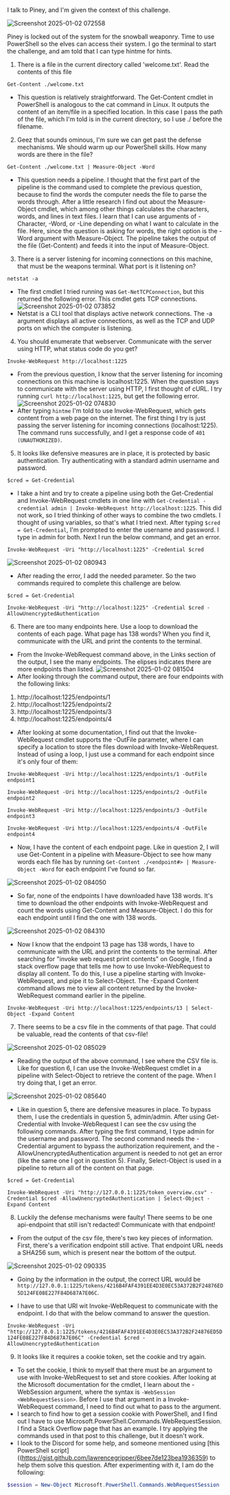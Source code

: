 I talk to Piney, and I'm given the context of this challenge. 

![Screenshot 2025-01-02 072558](https://github.com/user-attachments/assets/b55fbf9c-5e3c-4a94-94f8-a98ad69dba41)

Piney is locked out of the system for the snowball weaponry. Time to use PowerShell so the elves can access their system. I go the terminal to start the challenge, and am told that I can type hintme for hints.

1) There is a file in the current directory called 'welcome.txt'. Read the contents of this file

```Get-Content ./welcome.txt```

* This question is relatively straightforward. The Get-Content cmdlet in PowerShell is analogous to the cat command in Linux. It outputs the content of an item/file in a specified location. In this case I pass the path of the file, which I'm told is in the current directory, so I use ./ before the filename.

2) Geez that sounds ominous, I'm sure we can get past the defense mechanisms. We should warm up our PowerShell skills. How many words are there in the file?

```Get-Content ./welcome.txt | Measure-Object -Word```

* This question needs a pipeline. I thought that the first part of the pipeline is the command used to complete the previous question, because to find the words the computer needs the file to parse the words through. After a little research I find out about the Measure-Object cmdlet, which among other things calculates the characters, words, and lines in text files. I learn that I can use arguments of -Character, -Word, or -Line depending on what I want to calculate in the file. Here, since the question is asking for words, the right option is the -Word argument with Measure-Object. The pipeline takes the output of the file (Get-Content) and feeds it into the input of Measure-Object.

3) There is a server listening for incoming connections on this machine, that must be the weapons terminal. What port is it listening on?

```netstat -a```

* The first cmdlet I tried running was ```Get-NetTCPConnection```, but this returned the following error. This cmdlet gets TCP connections.
![Screenshot 2025-01-02 073852](https://github.com/user-attachments/assets/9721fdcd-1679-4ebb-8e5d-0bf0e567049a)
* Netstat is a CLI tool that displays active network connections. The -a argument displays all active connections, as well as the TCP and UDP ports on which the computer is listening. 

4) You should enumerate that webserver. Communicate with the server using HTTP, what status code do you get?

```Invoke-WebRequest http://localhost:1225```

* From the previous question, I know that the server listening for incoming connections on this machine is localhost:1225. When the question says to communicate with the server using HTTP, I first thought of cURL. I try running ```curl http://localhost:1225```, but get the following error.
![Screenshot 2025-01-02 074830](https://github.com/user-attachments/assets/2f7fee5d-06d2-4df3-9975-be7111c68665)
* After typing ```hintme``` I'm told to use Invoke-WebRequest, which gets content from a web page on the internet. The first thing I try is just passing the server listening for incoming connections (localhost:1225). The command runs successfully, and I get a response code of ```401 (UNAUTHORIZED)```.

5) It looks like defensive measures are in place, it is protected by basic authentication. Try authenticating with a standard admin username and password.

```$cred = Get-Credential```

* I take a hint and try to create a pipeline using both the Get-Credential and Invoke-WebRequest cmdlets in one line with ```Get-Credential -credential admin | Invoke-WebRequest http://localhost:1225```. This did not work, so I tried thinking of other ways to combine the two cmdlets. I thought of using variables, so that's what I tried next. After typing ```$cred = Get-Credential```, I'm prompted to enter the username and password. I type in admin for both. Next I run the below command, and get an error.

```Invoke-WebRequest -Uri "http://localhost:1225" -Credential $cred```

![Screenshot 2025-01-02 080943](https://github.com/user-attachments/assets/be4f245f-acdb-46a8-932b-f96e3d2e86f7)
* After reading the error, I add the needed parameter. So the two commands required to complete this challenge are below.

```$cred = Get-Credential```

```Invoke-WebRequest -Uri "http://localhost:1225" -Credential $cred -AllowUnencryptedAuthentication```


6) There are too many endpoints here. Use a loop to download the contents of each page. What page has 138 words? When you find it, communicate with the URL and print the contents to the terminal.
* From the Invoke-WebRequest command above, in the Links section of the output, I see the many endpoints. The elipses indicates there are more endpoints than listed. 
![Screenshot 2025-01-02 081504](https://github.com/user-attachments/assets/7439168f-af90-405d-9c07-128e2e95e9e4)
* After looking through the command output, there are four endpoints with the following links:
1) http://localhost:1225/endpoints/1
2) http://localhost:1225/endpoints/2
3) http://localhost:1225/endpoints/3
4) http://localhost:1225/endpoints/4
* After looking at some documentation, I find out that the Invoke-WebRequest cmdlet supports the -OutFile parameter, where I can specify a location to store the files download with Invoke-WebRequest. Instead of using a loop, I just use a command for each endpoint since it's only four of them:

```Invoke-WebRequest -Uri http://localhost:1225/endpoints/1 -OutFile endpoint1```

```Invoke-WebRequest -Uri http://localhost:1225/endpoints/2 -OutFile endpoint2```

```Invoke-WebRequest -Uri http://localhost:1225/endpoints/3 -OutFile endpoint3```

```Invoke-WebRequest -Uri http://localhost:1225/endpoints/4 -OutFile endpoint4```

* Now, I have the content of each endpoint page. Like in question 2, I will use Get-Content in a pipeline with Measure-Object to see how many words each file has by running ```Get-Content ./<endpoint#> | Measure-Object -Word``` for each endpoint I've found so far.

![Screenshot 2025-01-02 084050](https://github.com/user-attachments/assets/729ca696-c7e6-4d0d-ae1d-f65a949a67a6)

* So far, none of the endpoints I have downloaded have 138 words. It's time to download the other endpoints with Invoke-WebRequest and count the words using Get-Content and Measure-Object. I do this for each endpoint until I find the one with 138 words. 

![Screenshot 2025-01-02 084310](https://github.com/user-attachments/assets/fd998cd1-43d3-460d-b88a-d2a868a129ee)

* Now I know that the endpoint 13 page has 138 words, I have to communicate with the URL and print the contents to the terminal. After searching for "invoke web request print contents" on Google, I find a stack overflow page that tells me how to use Invoke-WebRequest to display all content. To do this, I use a pipeline starting with Invoke-WebRequest, and pipe it to Select-Object. The -Expand Content command allows me to view all content returned by the Invoke-WebRequest command earlier in the pipeline. 

```Invoke-WebRequest -Uri http://localhost:1225/endpoints/13 | Select-Object -Expand Content```

7) There seems to be a csv file in the comments of that page. That could be valuable, read the contents of that csv-file!

![Screenshot 2025-01-02 085029](https://github.com/user-attachments/assets/dc3d79c8-e02d-40e0-94c2-33fe9692df01)

* Reading the output of the above command, I see where the CSV file is. Like for question 6, I can use the Invoke-WebRequest cmdlet in a pipeline with Select-Object to retrieve the content of the page. When I try doing that, I get an error. 

![Screenshot 2025-01-02 085640](https://github.com/user-attachments/assets/316180b3-4d20-48c8-a6f9-10058718bc94)

* Like in question 5, there are defensive measures in place. To bypass them, I use the credentials in question 5, admin/admin. After using Get-Credential with Invoke-WebRequest I can see the csv using the following commands. After typing the first command, I type admin for the username and password. The second command needs the -Credential argument to bypass the authorization requirement, and the -AllowUnencryptedAuthentication argument is needed to not get an error (like the same one I got in question 5). Finally, Select-Object is used in a pipeline to return all of the content on that page. 

```$cred = Get-Credential```

```Invoke-WebRequest -Uri "http://127.0.0.1:1225/token_overview.csv" -Credential $cred -AllowUnencryptedAuthentication | Select-Object -Expand Content```

8) Luckily the defense mechanisms were faulty! There seems to be one api-endpoint that still isn't redacted! Communicate with that endpoint!

* From the output of the csv file, there's two key pieces of information. First, there's a verification endpoint still active. That endpoint URL needs a SHA256 sum, which is present near the bottom of the output.

![Screenshot 2025-01-02 090335](https://github.com/user-attachments/assets/2f2369aa-bc40-4565-b105-ee8a5661b5d5)

* Going by the information in the output, the correct URL would be ```http://127.0.0.1:1225/tokens/4216B4FAF4391EE4D3E0EC53A372B2F24876ED5D124FE08E227F84D687A7E06C```. 

* I have to use that URI wit Invoke-WebRequest to communicate with the endpoint. I do that with the below command to answer the question.

```Invoke-WebRequest -Uri "http://127.0.0.1:1225/tokens/4216B4FAF4391EE4D3E0EC53A372B2F24876ED5D124FE08E227F84D687A7E06C" -Credential $cred -AllowUnencryptedAuthentication```

9) It looks like it requires a cookie token, set the cookie and try again.
    
* To set the cookie, I think to myself that there must be an argument to use with Invoke-WebRequest to set and store cookies. After looking at the Microsoft documentation for the cmdlet, I learn about the -WebSession argument, where the syntax is ```-WebSession <WebRequestSession>```. Before I use that argument in a Invoke-WebRequest command, I need to find out what to pass to the argument.
* I search to find how to get a session cookie with PowerShell, and I find out I have to use Microsoft.PowerShell.Commands.WebRequestSession. I find a Stack Overflow page that has an example. I try applying the commands used in that post to this challenge, but it doesn't work.
* I look to the Discord for some help, and someone mentioned using [this PowerShell script]((https://gist.github.com/lawrencegripper/6bee7de123bea1936359) to help them solve this question. After experimenting with it, I am do the following:

```powershell
$session = New-Object Microsoft.PowerShell.Commands.WebRequestSession
```

